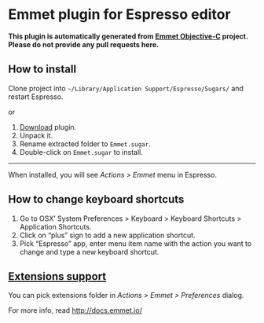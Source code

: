 # Emmet plugin for Espresso editor #

**This plugin is automatically generated from [Emmet Objective-C](https://github.com/emmetio/emmet-objc) project. Please do not provide any pull requests here.**

## How to install ##

Clone project into `~/Library/Application Support/Espresso/Sugars/` and restart Espresso.

or

1. [Download](https://github.com/emmetio/Emmet.sugar/archive/master.zip) plugin.
2. Unpack it.
3. Rename extracted folder to `Emmet.sugar`.
4. Double-click on `Emmet.sugar` to install.

----------------

When installed, you will see *Actions > Emmet* menu in Espresso.

## How to change keyboard shortcuts ##

1. Go to OSX’ System Preferences > Keyboard > Keyboard Shortcuts > Application Shortcuts.
2. Click on “plus” sign to add a new application shortcut.
3. Pick “Espresso” app, enter menu item name with the action you want to change and type a new keyboard shortcut.

## [Extensions support](http://docs.emmet.io/customization/) ##

You can pick extensions folder in *Actions > Emmet > Preferences* dialog.

For more info, read http://docs.emmet.io/
